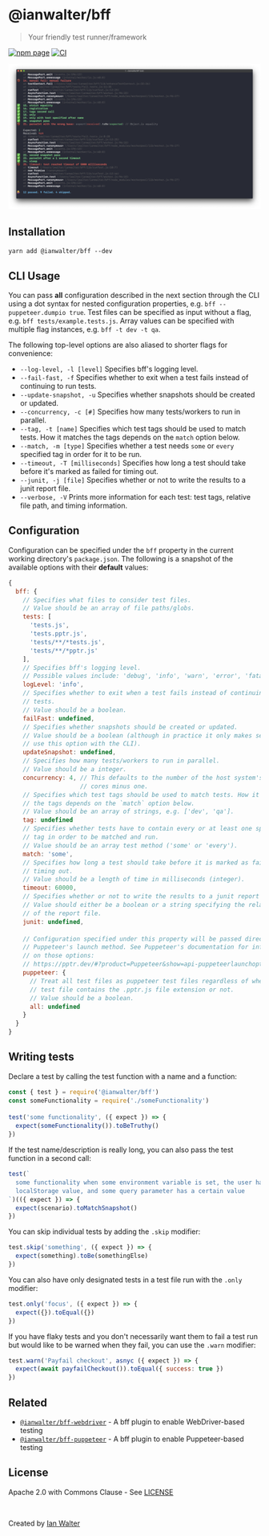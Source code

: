 # @ianwalter/bff
> Your friendly test runner/framework

[![npm page][npmImage]][npmUrl]
[![CI][ciImage]][ciUrl]

[<img src="./screenshot.png">](https://raw.githubusercontent.com/ianwalter/bff/master/screenshot.png)

## Installation

```console
yarn add @ianwalter/bff --dev
```

## CLI Usage

You can pass **all** configuration described in the next section through the CLI
using a dot syntax for nested configuration properties, e.g.
`bff --puppeteer.dumpio true`. Test files can be specified as input without a
flag, e.g. `bff tests/example.tests.js`. Array values can be specified with
multiple flag instances, e.g. `bff -t dev -t qa`.

The following top-level options are also aliased to shorter flags for
convenience:

* `--log-level, -l [level]` Specifies bff's logging level.
* `--fail-fast, -f` Specifies whether to exit when a test fails instead of
  continuing to run tests.
* `--update-snapshot, -u` Specifies whether snapshots should be created or
  updated.
* `--concurrency, -c [#]` Specifies how many tests/workers to run in parallel.
* `--tag, -t [name]` Specifies which test tags should be used to match tests.
  How it matches the tags depends on the `match` option below.
* `--match, -m [type]` Specifies whether a test needs `some` or `every`
  specified tag in order for it to be run.
* `--timeout, -T [milliseconds]` Specifies how long a test should take before
  it's marked as failed for timing out.
* `--junit, -j [file]` Specifies whether or not to write the results to a junit
  report file.
* `--verbose, -V` Prints more information for each test: test tags, relative
  file path, and timing information.

## Configuration

Configuration can be specified under the `bff` property in the current working
directory's `package.json`. The following is a snapshot of the available options
with their **default** values:

```js
{
  bff: {
    // Specifies what files to consider test files.
    // Value should be an array of file paths/globs.
    tests: [
      'tests.js',
      'tests.pptr.js',
      'tests/**/*tests.js',
      'tests/**/*pptr.js'
    ],
    // Specifies bff's logging level.
    // Possible values include: 'debug', 'info', 'warn', 'error', 'fatal'
    logLevel: 'info',
    // Specifies whether to exit when a test fails instead of continuing to run
    // tests.
    // Value should be a boolean.
    failFast: undefined,
    // Specifies whether snapshots should be created or updated.
    // Value should be a boolean (although in practice it only makes sense to
    // use this option with the CLI).
    updateSnapshot: undefined,
    // Specifies how many tests/workers to run in parallel.
    // Value should be a integer.
    concurrency: 4, // This defaults to the number of the host system's CPU
                    // cores minus one.
    // Specifies which test tags should be used to match tests. How it matches
    // the tags depends on the `match` option below.
    // Value should be an array of strings, e.g. ['dev', 'qa'].
    tag: undefined
    // Specifies whether tests have to contain every or at least one specified
    // tag in order to be matched and run.
    // Value should be an array test method ('some' or 'every').
    match: 'some',
    // Specifies how long a test should take before it is marked as failed for
    // timing out.
    // Value should be a length of time in milliseconds (integer).
    timeout: 60000,
    // Specifies whether or not to write the results to a junit report file.
    // Value should either be a boolean or a string specifying the relative path
    // of the report file.
    junit: undefined,

    // Configuration specified under this property will be passed directly to
    // Puppeteer's launch method. See Puppeteer's documentation for information
    // on those options:
    // https://pptr.dev/#?product=Puppeteer&show=api-puppeteerlaunchoptions
    puppeteer: {
      // Treat all test files as puppeteer test files regardless of whether the
      // test file contains the .pptr.js file extension or not.
      // Value should be a boolean.
      all: undefined
    }
  }
}
```

## Writing tests

Declare a test by calling the test function with a name and a function:

```js
const { test } = require('@ianwalter/bff')
const someFunctionality = require('./someFunctionality')

test('some functionality', ({ expect }) => {
  expect(someFunctionality()).toBeTruthy()
})
```

If the test name/description is really long, you can also pass the test function
in a second call:

```js
test(`
  some functionality when some environment variable is set, the user has some
  localStorage value, and some query parameter has a certain value
`)(({ expect }) => {
  expect(scenario).toMatchSnapshot()
})
```

You can skip individual tests by adding the `.skip` modifier:

```js
test.skip('something', ({ expect }) => {
  expect(something).toBe(somethingElse)
})
```

You can also have only designated tests in a test file run with the `.only`
modifier:

```js
test.only('focus', ({ expect }) => {
  expect({}).toEqual({})
})
```

If you have flaky tests and you don't necessarily want them to fail a test run
but would like to be warned when they fail, you can use the `.warn` modifier:

```js
test.warn('Payfail checkout', asnyc ({ expect }) => {
  expect(await payfailCheckout()).toEqual({ success: true })
})
```

## Related

* [`@ianwalter/bff-webdriver`][bffWebdriverUrl] - A bff plugin to enable
  WebDriver-based testing
* [`@ianwalter/bff-puppeteer`][bffPuppeteerUrl] - A bff plugin to enable
  Puppeteer-based testing

## License

Apache 2.0 with Commons Clause - See [LICENSE][licenseUrl]

&nbsp;

Created by [Ian Walter](https://iankwalter.com)

[npmImage]: https://img.shields.io/npm/v/@ianwalter/bff.svg
[npmUrl]: https://www.npmjs.com/package/@ianwalter/bff
[ciImage]: https://github.com/ianwalter/bff/workflows/CI/badge.svg
[ciUrl]: https://github.com/ianwalter/bff/actions
[bffWebdriverUrl]: https://github.com/ianwalter/bff-webdriver
[bffPuppeteerUrl]: https://github.com/ianwalter/bff-puppeteer
[licenseUrl]: https://github.com/ianwalter/bff/blob/master/LICENSE
